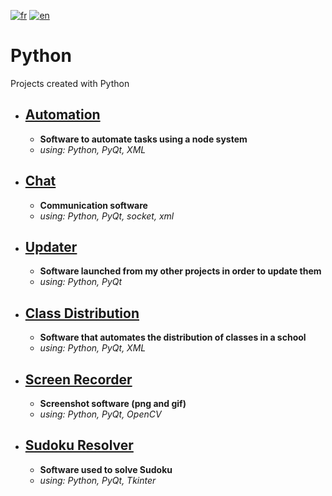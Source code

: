 [![fr](https://img.shields.io/badge/lang-fr-red.svg)](README.md)
[![en](https://img.shields.io/badge/lang-en-blue.svg)](README.en.md)

# Python

Projects created with Python

* ## [Automation](Automation)
    * **Software to automate tasks using a node system** <br>
    * *using: Python, PyQt, XML* <br>
    
* ## [Chat](Chat)
    * **Communication software** <br>
    * *using: Python, PyQt, socket, xml* <br>

* ## [Updater](Updater)
    * **Software launched from my other projects in order to update them** <br>
    * *using: Python, PyQt* <br>

* ## [Class Distribution](Class-Distribution)
    * **Software that automates the distribution of classes in a school** <br>
    * *using: Python, PyQt, XML* <br>

* ## [Screen Recorder](Screen-Recorder)
    * **Screenshot software (png and gif)** <br>
    * *using: Python, PyQt, OpenCV* <br>
    
* ## [Sudoku Resolver](Sudoku-Resolver)
    * **Software used to solve Sudoku** <br>
    * *using: Python, PyQt, Tkinter* <br>
